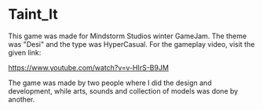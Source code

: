 # Taint_It
 This game was made for Mindstorm Studios winter GameJam. The theme was "Desi" and the type was HyperCasual. For the gameplay video, visit the given link:

https://www.youtube.com/watch?v=v-HIrS-B9JM

The game was made by two people where I did the design and development, while arts, sounds and collection of models was done by another.
